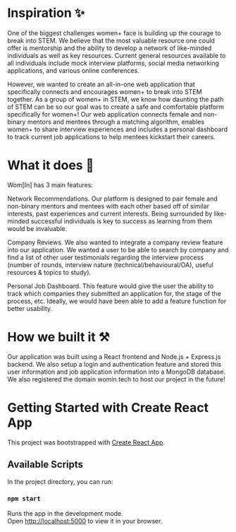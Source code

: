 # Inspiration ✨
One of the biggest challenges women+ face is building up the courage to break into STEM. We believe that the most valuable resource one could offer is mentorship and the ability to develop a network of like-minded individuals as well as key resources. Current general resources available to all individuals include mock interview platforms, social media networking applications, and various online conferences.

However, we wanted to create an all-in-one web application that specifically connects and encourages women+ to break into STEM together. As a group of women+ in STEM, we know how daunting the path of STEM can be so our goal was to create a safe and comfortable platform specifically for women+! Our web application connects female and non-binary mentors and mentees through a matching algorithm, enables women+ to share interview experiences and includes a personal dashboard to track current job applications to help mentees kickstart their careers.

# What it does 🤔
Wom[In] has 3 main features:

Network Recommendations. Our platform is designed to pair female and non-binary mentors and mentees with each other based off of similar interests, past experiences and current interests. Being surrounded by like-minded successful individuals is key to success as learning from them would be invaluable.

Company Reviews. We also wanted to integrate a company review feature into our application. We wanted a user to be able to search by company and find a list of other user testimonials regarding the interview process (number of rounds, interview nature (technical/behavioural/OA), useful resources & topics to study).

Personal Job Dashboard. This feature would give the user the ability to track which companies they submitted an application for, the stage of the process, etc. Ideally, we would have been able to add a feature function for better usability.

# How we built it ⚒️
Our application was built using a React frontend and Node.js + Express.js backend. We also setup a login and authentication feature and stored this user information and job application information into a MongoDB database. We also registered the domain womin.tech to host our project in the future!

# Getting Started with Create React App

This project was bootstrapped with [Create React App](https://github.com/facebook/create-react-app).

## Available Scripts

In the project directory, you can run:

### `npm start`

Runs the app in the development mode.\
Open [http://localhost:5000](http://localhost:5000) to view it in your browser.


